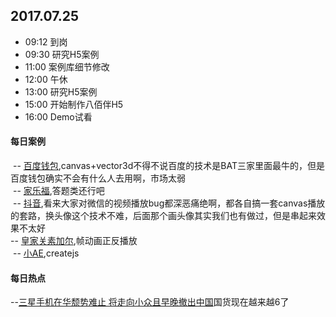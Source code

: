 ## 2017.07.25
* 09:12 到岗
* 09:30 研究H5案例
* 11:00 案例库细节修改
* 12:00 午休
* 13:00 研究H5案例
* 15:00 开始制作八佰伴H5
* 16:00 Demo试看



#### 每日案例
  -- [百度钱包](https://co.baifubao.com/content/mywallet/h5/yuanquan/index.html),canvas+vector3d不得不说百度的技术是BAT三家里面最牛的，但是百度钱包确实不会有什么人去用啊，市场太弱<br/>
  -- [家乐福](http://carrefourfsq.carrefourvip.com.cn/index.php),答题类还行吧<br/>
  -- [抖音](http://douyin.buyansu.com/cure_unhappy/),看来大家对微信的视频播放bug都深恶痛绝啊，都各自搞一套canvas播放的套路，换头像这个技术不难，后面那个画头像其实我们也有做过，但是串起来效果不太好<br/>
  -- [皇家关素加尔](http://wechat.myfriso.com/Treasure/),帧动画正反播放<br/>
  -- [小AE](http://neone-meeting.test.neone.com.cn/neone-invitation/page.html),createjs
 
 
 
#### 每日热点
  --[三星手机在华颓势难止 将走向小众且早晚撤出中国](http://tech.qq.com/a/20170726/002650.htm)国货现在越来越6了



